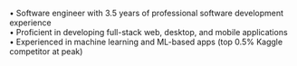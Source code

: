 • Software engineer with 3.5 years of professional software development experience  
• Proficient in developing full-stack web, desktop, and mobile applications  
• Experienced in machine learning and ML-based apps (top 0.5% Kaggle competitor at peak)  
